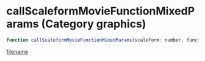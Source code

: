 # callScaleformMovieFunctionMixedParams (Category graphics)

```js
function callScaleformMovieFunctionMixedParams(scaleform: number, functionName: string, floatParam1: number, floatParam2: number, floatParam3: number, floatParam4: number, floatParam5: number, stringParam1: string, stringParam2: string, stringParam3: string, stringParam4: string, stringParam5: string): void
```

[filename](callScaleformMovieFunctionMixedParams_m.md ':include')